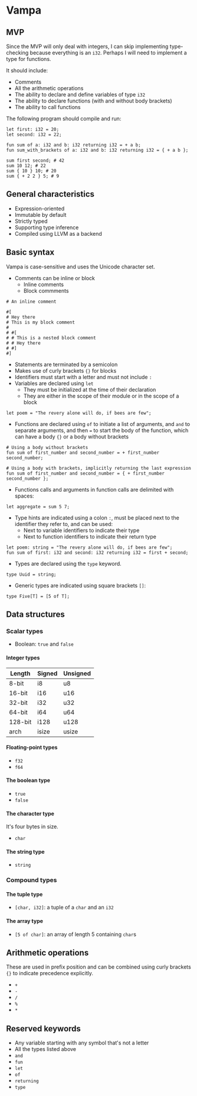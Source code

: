 # Vampa

## MVP

Since the MVP will only deal with integers, I can skip implementing type-checking because everything is an `i32`. Perhaps I will need to implement a type for functions.

It should include:

- Comments
- All the arithmetic operations
- The ability to declare and define variables of type `i32`
- The ability to declare functions (with and without body brackets)
- The ability to call functions

The following program should compile and run:

```
let first: i32 = 20;
let second: i32 = 22;

fun sum of a: i32 and b: i32 returning i32 = + a b;
fun sum_with_brackets of a: i32 and b: i32 returning i32 = { + a b };

sum first second; # 42
sum 10 12; # 22
sum { 10 } 10; # 20
sum { + 2 2 } 5; # 9
```

## General characteristics

- Expression-oriented
- Immutable by default
- Strictly typed
- Supporting type inference
- Compiled using LLVM as a backend

## Basic syntax

Vampa is case-sensitive and uses the Unicode character set.

- Comments can be inline or block
  - Inline comments
  - Block commments

```
# An inline comment

#[
# Hey there
# This is my block comment
#
# #[
# # This is a nested block comment
# # Hey there
# #]
#]
```

- Statements are terminated by a semicolon
- Makes use of curly brackets `{}` for blocks
- Identifiers must start with a letter and must not include `:`
- Variables are declared using `let`
  - They must be initialized at the time of their declaration
  - They are either in the scope of their module or in the scope of a block

```
let poem = "The revery alone will do, if bees are few";
```

- Functions are declared using `of` to initiate a list of arguments, and `and` to separate arguments, and then `=` to start the body of the function, which can have a body `{}` or a body without brackets

```
# Using a body without brackets
fun sum of first_number and second_number = + first_number second_number;

# Using a body with brackets, implicitly returning the last expression
fun sum of first_number and second_number = { + first_number second_number };
```

- Functions calls and arguments in function calls are delimited with spaces:

```
let aggregate = sum 5 7;
```

- Type hints are indicated using a colon `:`, must be placed next to the identifier they refer to, and can be used:
  - Next to variable identifiers to indicate their type
  - Next to function identifiers to indicate their return type

```
let poem: string = "The revery alone will do, if bees are few";
fun sum of first: i32 and second: i32 returning i32 = first + second;
```

- Types are declared using the `type` keyword.

```
type Uuid = string;
```

- Generic types are indicated using square brackets `[]`:

```
type Five[T] = [5 of T];
```

## Data structures

### Scalar types

- Boolean: `true` and `false`

#### Integer types

| Length  | Signed | Unsigned |
| ------- | ------ | -------- |
| 8-bit   | i8     | u8       |
| 16-bit  | i16    | u16      |
| 32-bit  | i32    | u32      |
| 64-bit  | i64    | u64      |
| 128-bit | i128   | u128     |
| arch    | isize  | usize    |

#### Floating-point types

- `f32`
- `f64`

#### The boolean type

- `true`
- `false`

#### The character type

It's four bytes in size.

- `char`

#### The string type

- `string`

### Compound types

#### The tuple type

- `[char, i32]`: a tuple of a `char` and an `i32`

#### The array type

- `[5 of char]`: an array of length 5 containing `char`s

## Arithmetic operations

These are used in prefix position and can be combined using curly brackets `{}` to indicate precedence explicitly.

- `+`
- `-`
- `/`
- `%`
- `*`

## Reserved keywords

- Any variable starting with any symbol that's not a letter
- All the types listed above
- `and`
- `fun`
- `let`
- `of`
- `returning`
- `type`
